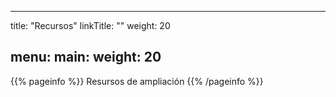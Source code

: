
---
title: "Recursos"
linkTitle: ""
weight: 20

menu:
  main:
    weight: 20
---

{{% pageinfo %}}
Resursos de ampliación
{{% /pageinfo %}}



